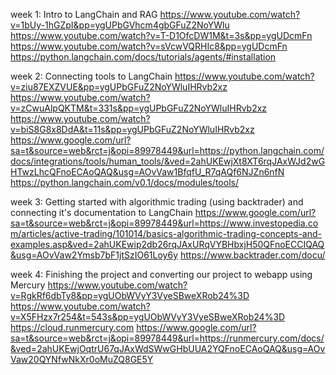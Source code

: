 week 1: Intro to LangChain and RAG
https://www.youtube.com/watch?v=1bUy-1hGZpI&pp=ygUPbGVhcm4gbGFuZ2NoYWlu
https://www.youtube.com/watch?v=T-D1OfcDW1M&t=3s&pp=ygUDcmFn
https://www.youtube.com/watch?v=sVcwVQRHIc8&pp=ygUDcmFn
https://python.langchain.com/docs/tutorials/agents/#installation

week 2: Connecting tools to LangChain
https://www.youtube.com/watch?v=ziu87EXZVUE&pp=ygUPbGFuZ2NoYWluIHRvb2xz
https://www.youtube.com/watch?v=zCwuAlpQKTM&t=331s&pp=ygUPbGFuZ2NoYWluIHRvb2xz
https://www.youtube.com/watch?v=biS8G8x8DdA&t=11s&pp=ygUPbGFuZ2NoYWluIHRvb2xz
https://www.google.com/url?sa=t&source=web&rct=j&opi=89978449&url=https://python.langchain.com/docs/integrations/tools/human_tools/&ved=2ahUKEwjXt8XT6rqJAxWJd2wGHTwzLhcQFnoECAoQAQ&usg=AOvVaw1BfqfU_R7qAQf6NJZn6nfN
https://python.langchain.com/v0.1/docs/modules/tools/

week 3: Getting started with algorithmic trading (using backtrader) and connecting it's documentation to LangChain
https://www.google.com/url?sa=t&source=web&rct=j&opi=89978449&url=https://www.investopedia.com/articles/active-trading/101014/basics-algorithmic-trading-concepts-and-examples.asp&ved=2ahUKEwip2db26rqJAxURqVYBHbxjH50QFnoECCIQAQ&usg=AOvVaw2Ymsb7bF1jtSzIO61Loy6y
https://www.backtrader.com/docu/

week 4: Finishing the project and converting our project to webapp using Mercury
https://www.youtube.com/watch?v=RgkRf6dbTy8&pp=ygUObWVyY3VyeSBweXRob24%3D
https://www.youtube.com/watch?v=X5FHzx7r254&t=543s&pp=ygUObWVyY3VyeSBweXRob24%3D
https://cloud.runmercury.com
https://www.google.com/url?sa=t&source=web&rct=j&opi=89978449&url=https://runmercury.com/docs/&ved=2ahUKEwjOqtrU67qJAxWdSWwGHbUUA2YQFnoECAoQAQ&usg=AOvVaw20QYNfwNkXr0oMuZQ8GE5Y
